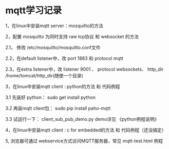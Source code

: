 # mqtt学习记录
1，在linux中安装mqtt server：mosquitto的方法

2，配置 mosquitto 为同时支持 raw tcp协议 和 websocket 的方法

  2.1， 修改 /etc/mosquitto/mosquitto.conf文件
  
  2.2，在default listener中，改 port 1883   和   protocol mqtt
  
  2.3，在extra listener中，改 listener 9001 、 protocol websockets、 http_dir /home/tomcat/http_dir(随便一个目录)

3，在linux中安装mqtt client : python的方法 和 代码例程

  3.1 先装好 python： sudo get install python
  
  3.2 再装mqtt client包： sudo pip install paho-mqtt
  
  3.3 试运行一下： client_sub_pub_demo.py    demo详见 《python例程说明》

4，在linux中安装mqtt client : c for embedded的方法 和 代码例程（还没搞定）

5, 浏览器可通过 webservice方式访问MQTT服务器，常见 mqtt-test.html 例程
